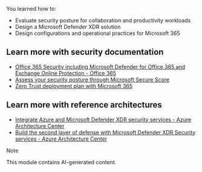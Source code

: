 You learned how to:

-   Evaluate security posture for collaboration and productivity workloads
-   Design a Microsoft Defender XDR solution
-   Design configurations and operational practices for Microsoft 365

## Learn more with security documentation

- [Office 365 Security including Microsoft Defender for Office 365 and Exchange Online Protection - Office 365](/microsoft-365/security/office-365-security/microsoft-defender-for-office-365-product-overview)
- [Assess your security posture through Microsoft Secure Score](/microsoft-365/security/defender/microsoft-secure-score-improvement-actions)
- [Zero Trust deployment plan with Microsoft 365](/microsoft-365/security/microsoft-365-zero-trust)

## Learn more with reference architectures

- [Integrate Azure and Microsoft Defender XDR security services - Azure Architecture Center](/azure/architecture/solution-ideas/articles/microsoft-365-defender-security-integrate-azure)
- [Build the second layer of defense with Microsoft Defender XDR Security services - Azure Architecture Center](/azure/architecture/solution-ideas/articles/microsoft-365-defender-build-second-layer-defense)

> [!NOTE]
> This module contains AI-generated content.